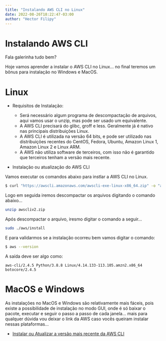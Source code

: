 ```yaml
---
title: "Instalando AWS CLI no Linux"
date: 2022-08-26T18:22:47-03:00
author: "Hector Filipy"
---
```


# Instalando AWS CLI

Fala galerinha tudo bem?

Hoje vamos aprender a instalar o AWS CLI no Linux... no final teremos um bônus para instalação no Windows e MacOS.

# Linux

* Requisitos de Instalação:
  - Será necessário algum programa de descompactação de arquivos, aqui vamos usar o unzip, mas pode ser usado um equivalente.
  - A AWS CLI precisará do glibc, groff e less. Geralmente já é nativo nas principais distribuições Linux.
  - A AWS CLI é utilizada na versão 64 bits, e pode ser utilizado nas distribuições recentes do CentOS, Fedora, Ubuntu, Amazon Linux 1, Amazon Linux 2 e Linux ARM.
  - A AWS não utiliza software de terceiros, com isso não é garantido que terceiros tenham a versão mais recente.

* Instalação ou atualização do AWS CLI

Vamos executar os comandos abaixo para instlar a AWS CLI no Linux.

```bash
$ curl "https://awscli.amazonaws.com/awscli-exe-linux-x86_64.zip" -o "awscliv2.zip"
```
Logo em seguida iremos descompactar os arquivos digitando o comando abaixo...

```bash
unzip awscliv2.zip
```
Após descompactar o arquivo, iresmo digitar o comando a seguir...

```bash
sudo ./aws/install
```

E para validarmos se a instalação ocorreu bem vamos digitar o comando:

```bash
$ aws --version
```

A saída deve ser algo como:

```texto
aws-cli/2.4.5 Python/3.8.8 Linux/4.14.133-113.105.amzn2.x86_64 botocore/2.4.5
```

# MacOS e Windows

As instalações no MacOS e Windows são relativamente mais fáceis, pois existe a possibilidade de instalação no modo GUI, onde é só baixar o pacote, executar e seguir o passo a passo de cada janela... mais para qualquer dúvida vou deixar o link da AWS caso vocês queiram instalar nessas plataformas...

* [Instalar ou Atualizar a versão mais recente da AWS CLI](https://docs.aws.amazon.com/pt_br/cli/latest/userguide/getting-started-install.html)

